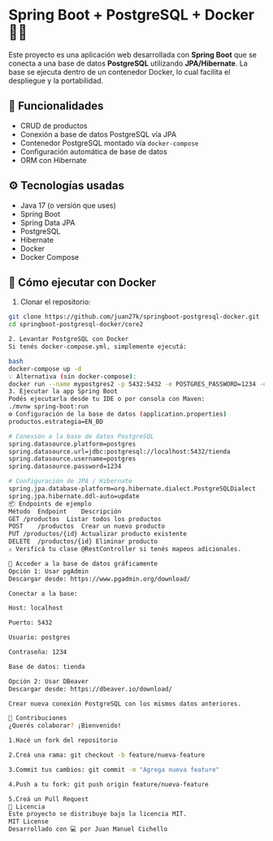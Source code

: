 # Spring Boot + PostgreSQL + Docker 🐘🚀

Este proyecto es una aplicación web desarrollada con **Spring Boot** que se conecta a una base de datos **PostgreSQL** utilizando **JPA/Hibernate**. La base se ejecuta dentro de un contenedor Docker, lo cual facilita el despliegue y la portabilidad.

## 🚀 Funcionalidades

- CRUD de productos
- Conexión a base de datos PostgreSQL vía JPA
- Contenedor PostgreSQL montado vía `docker-compose`
- Configuración automática de base de datos
- ORM con Hibernate

## ⚙️ Tecnologías usadas

- Java 17 (o versión que uses)
- Spring Boot
- Spring Data JPA
- PostgreSQL
- Hibernate
- Docker
- Docker Compose

## 🐳 Cómo ejecutar con Docker

1. Clonar el repositorio:

```bash
git clone https://github.com/juan27k/springboot-postgresql-docker.git
cd springboot-postgresql-docker/core2

2. Levantar PostgreSQL con Docker
Si tenés docker-compose.yml, simplemente ejecutá:

bash
docker-compose up -d
💡 Alternativa (sin docker-compose):
docker run --name mypostgres2 -p 5432:5432 -e POSTGRES_PASSWORD=1234 -e POSTGRES_DB=tienda -d postgres
3. Ejecutar la app Spring Boot
Podés ejecutarla desde tu IDE o por consola con Maven:
./mvnw spring-boot:run
⚙️ Configuración de la base de datos (application.properties)
productos.estrategia=EN_BD

# Conexión a la base de datos PostgreSQL
spring.datasource.platform=postgres
spring.datasource.url=jdbc:postgresql://localhost:5432/tienda
spring.datasource.username=postgres
spring.datasource.password=1234

# Configuración de JPA / Hibernate
spring.jpa.database-platform=org.hibernate.dialect.PostgreSQLDialect
spring.jpa.hibernate.ddl-auto=update
📦 Endpoints de ejemplo
Método	Endpoint	Descripción
GET	/productos	Listar todos los productos
POST	/productos	Crear un nuevo producto
PUT	/productos/{id}	Actualizar producto existente
DELETE	/productos/{id}	Eliminar producto
⚠️ Verificá tu clase @RestController si tenés mapeos adicionales.

🧠 Acceder a la base de datos gráficamente
Opción 1: Usar pgAdmin
Descargar desde: https://www.pgadmin.org/download/

Conectar a la base:

Host: localhost

Puerto: 5432

Usuario: postgres

Contraseña: 1234

Base de datos: tienda

Opción 2: Usar DBeaver
Descargar desde: https://dbeaver.io/download/

Crear nueva conexión PostgreSQL con los mismos datos anteriores.

🙌 Contribuciones
¿Querés colaborar? ¡Bienvenido!

1.Hacé un fork del repositorio

2.Creá una rama: git checkout -b feature/nueva-feature

3.Commit tus cambios: git commit -m "Agrega nueva feature"

4.Push a tu fork: git push origin feature/nueva-feature

5.Creá un Pull Request
📄 Licencia
Este proyecto se distribuye bajo la licencia MIT.
MIT License
Desarrollado con 💻 por Juan Manuel Cichello

